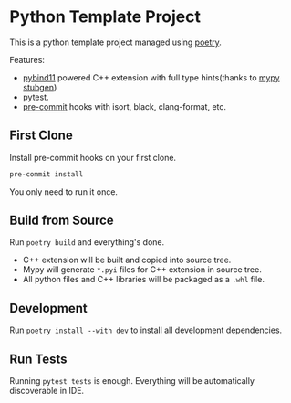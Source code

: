 # Python Template Project

This is a python template project managed using [poetry](https://python-poetry.org/).

Features:

- [pybind11](https://pybind11.readthedocs.io/en/stable/index.html) powered C++ extension with full type hints(thanks to [mypy stubgen](https://mypy.readthedocs.io/en/stable/stubgen.html))
- [pytest](https://pytest.org/).
- [pre-commit](https://pre-commit.com/) hooks with isort, black, clang-format, etc.

## First Clone

Install pre-commit hooks on your first clone.

```bash
pre-commit install
```

You only need to run it once.

## Build from Source

Run `poetry build` and everything's done.

- C++ extension will be built and copied into source tree.
- Mypy will generate `*.pyi` files for C++ extension in source tree.
- All python files and C++ libraries will be packaged as a `.whl` file.

## Development

Run `poetry install --with dev` to install all development dependencies.

## Run Tests

Running `pytest tests` is enough. Everything will be automatically discoverable in IDE.
